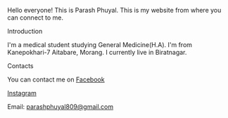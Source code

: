 
Hello everyone! This is Parash Phuyal. This is my website from where you can connect to me.


Introduction

I'm a medical student studying General Medicine(H.A). I'm from Kanepokhari-7 Aitabare, Morang. I currently live in Biratnagar.

Contacts

You can contact me on
[Facebook](https://www.facebook.com/parash.me)

[Instagram](https://www.instagram.com/parash.me)

Email: parashphuyal809@gmail.com
